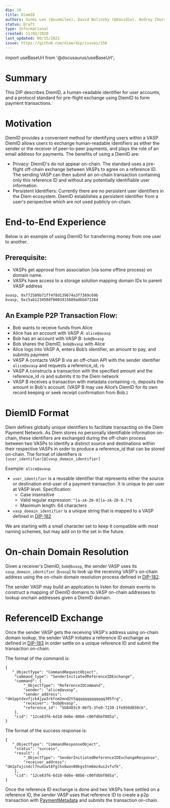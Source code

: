 ```yaml
---
dip: 10
title: DiemID
authors: Sunmi Lee (@sunmilee), David Wolinsky (@davidiw), Andrey Chursin(@andll), Kevin Hurley (@kphfb)
status: Draft
type: Informational
created: 11/03/2020
last_updated: 06/15/2021
issue: https://github.com/diem/dip/issues/156
---
```


import useBaseUrl from '@docusaurus/useBaseUrl';

# Summary

This DIP describes DiemID, a human-readable identifier for user accounts, and a protocol standard for pre-flight exchange using DiemID to form payment transactions.

# Motivation
DiemID provides a convenient method for identifying users within a VASP. DiemID allows users to exchange human-readable identifiers as either the sender or the receiver of peer-to-peer payments, and plays the role of an email address for payments. The benefits of using a DiemID are:
* Privacy: DiemID's do not appear on-chain. The standard uses a pre-flight off-chain exchange between VASPs to agree on a reference ID. The sending VASP can then submit an on-chain transaction containing only this reference ID and without any potentially identifiable user information.
* Persistent Identifiers: Currently there are no persistent user identifiers in the Diem ecosystem. DiemID establishes a persistent identifier from a user's perspective which are not used publicly on-chain.

# End-to-End Experience
Below is an example of using DiemID for transferring money from one user to another.

## Prerequisite:
* VASPs get approval from association (via some offline process) on domain name.
* VASPs have access to a storage solution mapping domain IDs to parent VASP address
```
avasp, 0xf72589b71ff4f8d139674a3f7369c69b
bvasp, 0xc5ab123458df0003415689adbb47326d
```

## An Example P2P Transaction Flow:
* Bob wants to receive funds from Alice
* Alice has an account with VASP A: `alice@avasp`
* Bob has an account with VASP B: `bob@bvasp`
* Bob shares the DiemID, `bob@bvasp` with Alice
* Alice logs into VASP A, enters Bob’s identifier, an amount to pay, and submits payment
* VASP A contacts VASP B via an off-chain API with the sender identifier `alice@avasp` and requests a reference_id, `rb`
* VASP A constructs a transaction with the specified amount and the reference_id `rb` and submits it to the Diem network
* VASP B receives a transaction with metadata containing `rb`, deposits the amount in Bob's account. (VASP B may use Alice’s DiemID for its own record keeping or seek receipt confirmation from Bob.)


# DiemID Format
Diem defines globally unique identifiers to facilitate transacting on the Diem Payment Network. As Diem stores no personally identifiable information on-chain, these identifiers are exchanged during the off-chain process between two VASPs to identify a distinct source and destinations within their respective VASPs in order to produce a reference_id that can be stored on-chain. The format of identifiers is `[user_identifier]@[vasp_domain_identifier]`

Example: `alice@avasp`

* `user_identifier` is a reusable identifier that represents either the source or destination end-user of a payment transaction. It is unique to per user at VASP level. Specification:
  * Case insensitive
  * Valid regular expression: `^[a-zA-Z0-9][a-zA-Z0-9.]*$`
  * Maximum length: 64 characters
* `vasp_domain_identifier` is a unique string that is mapped to a VASP defined in [DIP-182](https://github.com/diem/dip/blob/main/dips/dip-182.md)

We are starting with a small character set to keep it compatible with most naming schemes, but may add on to the set in the future.

# On-chain Domain Resolution
Given a receiver's DiemID, `bob@bvasp`, the sender VASP uses its `vasp_domain_identifier` (`bvasp`) to look up the receiving VASP's on-chain address using the on-chain domain resolution process defined in [DIP-182](https://github.com/diem/dip/blob/main/dips/dip-182.md).

The sender VASP may build an application to listen for domain events to construct a mapping of DiemID domains to VASP on-chain addresses to lookup onchain addresses given a DiemID domain.


# ReferenceID Exchange
Once the sender VASP gets the receiving VASP's address using on-chain domain lookup, the sender VASP initiates a reference ID exchange as defined in [DIP-183](https://github.com/diem/dip/blob/main/dips/dip-183.md)
in order settle on a unique reference ID and submit the transaction on-chain.

The format of the command is:

```
{
   "_ObjectType": "CommandRequestObject",
    "command_type": "SenderInitiatedReferenceIDExchange",
    "command": {
	    "_ObjectType": "ReferenceIDCommand",
	    "sender": "alice@avasp",
	    "sender_address": "dm1pptdxvfjck4jyw3rkfnm2mnd2t5qqqqqqqqqqqqq305frg",
	    "receiver": "bob@bvasp",
	    "reference_id": "5b8403c9-86f5-3fe0-7230-1fe950d030cb", 
    },
    "cid": "12ce83f6-6d18-0d6e-08b6-c00fdbbf085a",
}
```

The format of the success response is:
```
{
   "_ObjectType": "CommandResponseObject",
    "status": "success",
    "result": {
	    "_ObjectType": "SenderInitiatedReferenceIDExchangeResponse",
	    "receiver_address": "dm1p7ujcndcl7nudzwt8fglhx6wxn08kgs5tm6mz4us2vfufk",
    },
    "cid": "12ce83f6-6d18-0d6e-08b6-c00fdbbf085a",
}
```

Once the reference ID exchange is done and two VASPs have settled on a reference ID, the sender VASP uses that reference ID to create a p2p transaction with [PaymentMetadata](https://github.com/diem/dip/blob/main/dips/dip-183.md#on-chain-transaction-settlement) and submits the transaction on-chain. 